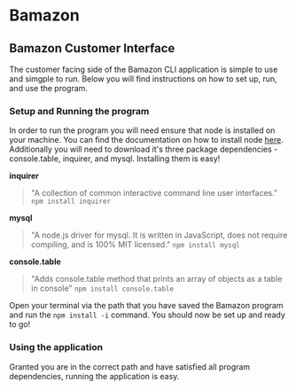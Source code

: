 # Bamazon

## Bamazon Customer Interface 

The customer facing side of the Bamazon CLI application is simple to use and simgple to run. Below you will find 
instructions on how to set up, run, and use the program.

### Setup and Running the program

In order to run the program you will need ensure that node is installed on your machine. You can find the documentation on how to install node [here](https://nodejs.org/en/). Additionally you will need to download it's three package dependencies - console.table, inquirer, and mysql. Installing them is easy!

**inquirer**

>"A collection of common interactive command line user interfaces."
>`npm install inquirer`

**mysql**

>"A node.js driver for mysql. It is written in JavaScript, does not require compiling, and is 100% MIT licensed."
>`npm install mysql`

**console.table**

>"Adds console.table method that prints an array of objects as a table in console"
>`npm install console.table`

Open your terminal via the path that you have saved the Bamazon program and run the `npm install -i` command. You should now be set up and ready to go!

### Using the application

Granted you are in the correct path and have satisfied all program dependencies, running the application is easy.





